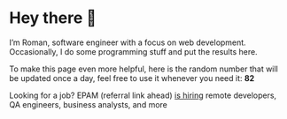 # Hey there 👋

I’m Roman, software engineer with a focus on web development. Occasionally, I do
some programming stuff and put the results here.

To make this page even more helpful, here is the random number that will be
updated once a day, feel free to use it whenever you need it: **82**

Looking for a job? EPAM (referral link ahead) [is hiring](https://epa.ms/RomanGusev) remote developers,
QA engineers, business analysts, and more
